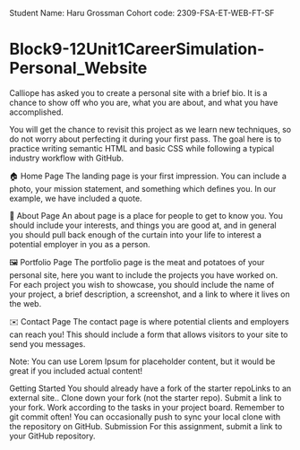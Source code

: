 Student Name: Haru Grossman
Cohort code: 2309-FSA-ET-WEB-FT-SF

# Block9-12Unit1CareerSimulation-Personal_Website

Calliope has asked you to create a personal site with a brief bio. It is a chance to show off who you are, what you are about, and what you have accomplished. 

You will get the chance to revisit this project as we learn new techniques, so do not worry about perfecting it during your first pass. The goal here is to practice writing semantic HTML and basic CSS while following a typical industry workflow with GitHub.

🏠 Home Page 
The landing page is your first impression. You can include a photo, your mission statement, and something which defines you. In our example, we have included a quote.

👤 About Page
An about page is a place for people to get to know you. You should include your interests, and things you are good at, and in general you should pull back enough of the curtain into your life to interest a potential employer in you as a person.

🖼️ Portfolio Page
The portfolio page is the meat and potatoes of your personal site, here you want to include the projects you have worked on. For each project you wish to showcase, you should include the name of your project, a brief description, a screenshot, and a link to where it lives on the web.

✉️ Contact Page
The contact page is where potential clients and employers can reach you! This should include a form that allows visitors to your site to send you messages.

 

Note: You can use Lorem Ipsum for placeholder content, but it would be great if you included actual content!

Getting Started
You should already have a fork of the starter repoLinks to an external site.. Clone down your fork (not the starter repo).
Submit a link to your fork.
Work according to the tasks in your project board.
Remember to git commit often! You can occasionally push to sync your local clone with the repository on GitHub.
Submission
For this assignment, submit a link to your GitHub repository.


